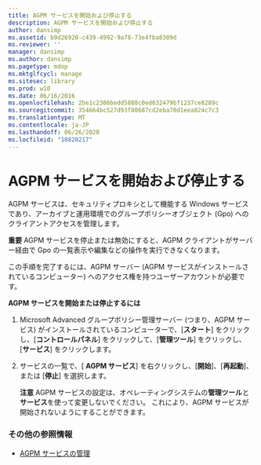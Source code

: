 ```yaml
---
title: AGPM サービスを開始および停止する
description: AGPM サービスを開始および停止する
author: dansimp
ms.assetid: b9d26920-c439-4992-9a78-73e4fba8309d
ms.reviewer: ''
manager: dansimp
ms.author: dansimp
ms.pagetype: mdop
ms.mktglfcycl: manage
ms.sitesec: library
ms.prod: w10
ms.date: 06/16/2016
ms.openlocfilehash: 2be1c2386bedd5888c0ed032479bf1237ce8289c
ms.sourcegitcommit: 354664bc527d93f80687cd2eba70d1eea024c7c3
ms.translationtype: MT
ms.contentlocale: ja-JP
ms.lasthandoff: 06/26/2020
ms.locfileid: "10820217"
---
```

# AGPM サービスを開始および停止する


AGPM サービスは、セキュリティプロキシとして機能する Windows サービスであり、アーカイブと運用環境でのグループポリシーオブジェクト (Gpo) へのクライアントアクセスを管理します。

**重要** AGPM サービスを停止または無効にすると、AGPM クライアントがサーバー経由で Gpo の一覧表示や編集などの操作を実行できなくなります。

 

この手順を完了するには、AGPM サーバー (AGPM サービスがインストールされているコンピューター) へのアクセス権を持つユーザーアカウントが必要です。

**AGPM サービスを開始または停止するには**

1.  Microsoft Advanced グループポリシー管理サーバー (つまり、AGPM サービス) がインストールされているコンピューターで、[**スタート**] をクリックし、[**コントロールパネル**] をクリックして、[**管理ツール**] をクリックし、[**サービス**] をクリックします。

2.  サービスの一覧で、[ **AGPM サービス**] を右クリックし、[**開始**]、[**再起動**]、または [**停止**] を選択します。

    **注意** AGPM サービスの設定は、オペレーティングシステムの**管理ツール**と**サービス**を使って変更しないでください。 これにより、AGPM サービスが開始されないようにすることができます。

     

### その他の参照情報

-   [AGPM サービスの管理](managing-the-agpm-service-agpm30ops.md)

 

 





